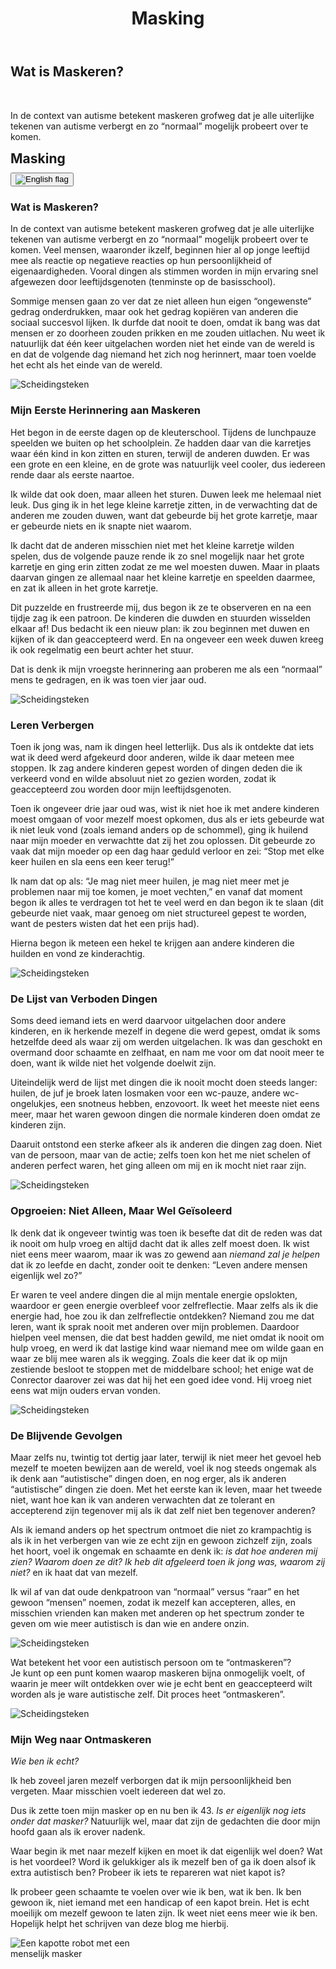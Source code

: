 ﻿---
title: "Masking"
layout: single
author_profile: true
tags: autism
excerpt_separator: <!--more-->
header:
    overlay_image: random
    overlay_filter: 0.3
    teaser: /assets/images/teaser/masking.webp
comments: true
---
<div class="body-post-excerpt">
  <h2 class="body-excerpt-title">Wat is Maskeren?</h2> <br>
  <p>In de context van autisme betekent maskeren grofweg dat je alle uiterlijke tekenen van autisme verbergt en zo “normaal” mogelijk probeert over te komen.</p>
</div>
<!--more-->
<style>
.page__content > .body-post-excerpt {
  display: none;
}
</style>

<div class="lang-content lang-nl">
  <div class="lang-header">
    <h2 style="margin: 0.5em 0 0.5em;">Masking</h2>
    <div class="lang-switcher">
      <button id="lang-toggle" onclick="toggleLang()">
        <img id="lang-flag" src="/assets/images/ui/gb.svg" alt="English flag">
      </button>
    </div>
  </div>
  <h3>Wat is Maskeren?</h3>
  <p>In de context van autisme betekent maskeren grofweg dat je alle uiterlijke tekenen van autisme verbergt en zo “normaal” mogelijk probeert over te komen. Veel mensen, waaronder ikzelf, beginnen hier al op jonge leeftijd mee als reactie op negatieve reacties op hun persoonlijkheid of eigenaardigheden. Vooral dingen als stimmen worden in mijn ervaring snel afgewezen door leeftijdsgenoten (tenminste op de basisschool).</p>
  <p>Sommige mensen gaan zo ver dat ze niet alleen hun eigen “ongewenste” gedrag onderdrukken, maar ook het gedrag kopiëren van anderen die sociaal succesvol lijken. Ik durfde dat nooit te doen, omdat ik bang was dat mensen er zo doorheen zouden prikken en me zouden uitlachen. Nu weet ik natuurlijk dat één keer uitgelachen worden niet het einde van de wereld is en dat de volgende dag niemand het zich nog herinnert, maar toen voelde het echt als het einde van de wereld.</p>

  <div class="custom-divider">
    <img src="/assets/icons/fontawesome/GaramondFleuron.svg" alt="Scheidingsteken" />
  </div>

  <h3>Mijn Eerste Herinnering aan Maskeren</h3>
  <p>Het begon in de eerste dagen op de kleuterschool. Tijdens de lunchpauze speelden we buiten op het schoolplein. Ze hadden daar van die karretjes waar één kind in kon zitten en sturen, terwijl de anderen duwden. Er was een grote en een kleine, en de grote was natuurlijk veel cooler, dus iedereen rende daar als eerste naartoe.</p>
  <p>Ik wilde dat ook doen, maar alleen het sturen. Duwen leek me helemaal niet leuk. Dus ging ik in het lege kleine karretje zitten, in de verwachting dat de anderen me zouden duwen, want dat gebeurde bij het grote karretje, maar er gebeurde niets en ik snapte niet waarom.</p>
  <p>Ik dacht dat de anderen misschien niet met het kleine karretje wilden spelen, dus de volgende pauze rende ik zo snel mogelijk naar het grote karretje en ging erin zitten zodat ze me wel moesten duwen. Maar in plaats daarvan gingen ze allemaal naar het kleine karretje en speelden daarmee, en zat ik alleen in het grote karretje.</p>
  <p>Dit puzzelde en frustreerde mij, dus begon ik ze te observeren en na een tijdje zag ik een patroon. De kinderen die duwden en stuurden wisselden elkaar af! Dus bedacht ik een nieuw plan: ik zou beginnen met duwen en kijken of ik dan geaccepteerd werd. En na ongeveer een week duwen kreeg ik ook regelmatig een beurt achter het stuur.</p>
  <p>Dat is denk ik mijn vroegste herinnering aan proberen me als een “normaal” mens te gedragen, en ik was toen vier jaar oud.</p>

  <div class="custom-divider">
    <img src="/assets/icons/fontawesome/GaramondFleuron.svg" alt="Scheidingsteken" />
  </div>

  <h3>Leren Verbergen</h3>
  <p>Toen ik jong was, nam ik dingen heel letterlijk. Dus als ik ontdekte dat iets wat ik deed werd afgekeurd door anderen, wilde ik daar meteen mee stoppen. Ik zag andere kinderen gepest worden of dingen deden die ik verkeerd vond en wilde absoluut niet zo gezien worden, zodat ik geaccepteerd zou worden door mijn leeftijdsgenoten.</p>
  <p>Toen ik ongeveer drie jaar oud was, wist ik niet hoe ik met andere kinderen moest omgaan of voor mezelf moest opkomen, dus als er iets gebeurde wat ik niet leuk vond (zoals iemand anders op de schommel), ging ik huilend naar mijn moeder en verwachtte dat zij het zou oplossen. Dit gebeurde zo vaak dat mijn moeder op een dag haar geduld verloor en zei: “Stop met elke keer huilen en sla eens een keer terug!”</p>
  <p>Ik nam dat op als: “Je mag niet meer huilen, je mag niet meer met je problemen naar mij toe komen, je moet vechten,” en vanaf dat moment begon ik alles te verdragen tot het te veel werd en dan begon ik te slaan (dit gebeurde niet vaak, maar genoeg om niet structureel gepest te worden, want de pesters wisten dat het een prijs had).</p>
  <p>Hierna begon ik meteen een hekel te krijgen aan andere kinderen die huilden en vond ze kinderachtig.</p>

  <div class="custom-divider">
    <img src="/assets/icons/fontawesome/GaramondFleuron.svg" alt="Scheidingsteken" />
  </div>

  <h3>De Lijst van Verboden Dingen</h3>
  <p>Soms deed iemand iets en werd daarvoor uitgelachen door andere kinderen, en ik herkende mezelf in degene die werd gepest, omdat ik soms hetzelfde deed als waar zij om werden uitgelachen. Ik was dan geschokt en overmand door schaamte en zelfhaat, en nam me voor om dat nooit meer te doen, want ik wilde niet het volgende doelwit zijn.</p>
  <p>Uiteindelijk werd de lijst met dingen die ik nooit mocht doen steeds langer: huilen, de juf je broek laten losmaken voor een wc-pauze, andere wc-ongelukjes, een snotneus hebben, enzovoort. Ik weet het meeste niet eens meer, maar het waren gewoon dingen die normale kinderen doen omdat ze kinderen zijn.</p>
  <p>Daaruit ontstond een sterke afkeer als ik anderen die dingen zag doen. Niet van de persoon, maar van de actie; zelfs toen kon het me niet schelen of anderen perfect waren, het ging alleen om mij en ik mocht niet raar zijn.</p>

  <div class="custom-divider">
    <img src="/assets/icons/fontawesome/GaramondFleuron.svg" alt="Scheidingsteken" />
  </div>

  <h3>Opgroeien: Niet Alleen, Maar Wel Geïsoleerd</h3>
  <p>Ik denk dat ik ongeveer twintig was toen ik besefte dat dit de reden was dat ik nooit om hulp vroeg en altijd dacht dat ik alles zelf moest doen. Ik wist niet eens meer waarom, maar ik was zo gewend aan <em>niemand zal je helpen</em> dat ik zo leefde en dacht, zonder ooit te denken: “Leven andere mensen eigenlijk wel zo?”</p>
  <p>Er waren te veel andere dingen die al mijn mentale energie opslokten, waardoor er geen energie overbleef voor zelfreflectie. Maar zelfs als ik die energie had, hoe zou ik dan zelfreflectie ontdekken? Niemand zou me dat leren, want ik sprak nooit met anderen over mijn problemen. Daardoor hielpen veel mensen, die dat best hadden gewild, me niet omdat ik nooit om hulp vroeg, en werd ik dat lastige kind waar niemand mee om wilde gaan en waar ze blij mee waren als ik wegging. Zoals die keer dat ik op mijn zestiende besloot te stoppen met de middelbare school; het enige wat de Conrector daarover zei was dat hij het een goed idee vond. Hij vroeg niet eens wat mijn ouders ervan vonden.</p>

  <div class="custom-divider">
    <img src="/assets/icons/fontawesome/GaramondFleuron.svg" alt="Scheidingsteken" />
  </div>

  <h3>De Blijvende Gevolgen</h3>
  <p>Maar zelfs nu, twintig tot dertig jaar later, terwijl ik niet meer het gevoel heb mezelf te moeten bewijzen aan de wereld, voel ik nog steeds ongemak als ik denk aan “autistische” dingen doen, en nog erger, als ik anderen “autistische” dingen zie doen. Met het eerste kan ik leven, maar het tweede niet, want hoe kan ik van anderen verwachten dat ze tolerant en accepterend zijn tegenover mij als ik dat zelf niet ben tegenover anderen?</p>
  <p>Als ik iemand anders op het spectrum ontmoet die niet zo krampachtig is als ik in het verbergen van wie ze echt zijn en gewoon zichzelf zijn, zoals het hoort, voel ik ongemak en schaamte en denk ik: <em>is dat hoe anderen mij zien? Waarom doen ze dit? Ik heb dit afgeleerd toen ik jong was, waarom zij niet?</em> en ik haat dat van mezelf.</p>
  <p>Ik wil af van dat oude denkpatroon van “normaal” versus “raar” en het gewoon “mensen” noemen, zodat ik mezelf kan accepteren, alles, en misschien vrienden kan maken met anderen op het spectrum zonder te geven om wie meer autistisch is dan wie en andere onzin.</p>

  <div class="custom-divider">
    <img src="/assets/icons/fontawesome/GaramondFleuron.svg" alt="Scheidingsteken" />
  </div>

  <p class="center-italic">Wat betekent het voor een autistisch persoon om te “ontmaskeren”?<br> Je kunt op een punt komen waarop maskeren bijna onmogelijk voelt, of waarin je meer wilt ontdekken over wie je echt bent en geaccepteerd wilt worden als je ware autistische zelf. Dit proces heet “ontmaskeren”.</p>

  <div class="custom-divider">
    <img src="/assets/icons/fontawesome/GaramondFleuron.svg" alt="Scheidingsteken" />
  </div>

  <h3>Mijn Weg naar Ontmaskeren</h3>
  <em>Wie ben ik echt?</em>
  <p>Ik heb zoveel jaren mezelf verborgen dat ik mijn persoonlijkheid ben vergeten. Maar misschien voelt iedereen dat wel zo.</p>
  <p>Dus ik zette toen mijn masker op en nu ben ik 43. <em>Is er eigenlijk nog iets onder dat masker?</em> Natuurlijk wel, maar dat zijn de gedachten die door mijn hoofd gaan als ik erover nadenk.</p>
  <p>Waar begin ik met naar mezelf kijken en moet ik dat eigenlijk wel doen? Wat is het voordeel? Word ik gelukkiger als ik mezelf ben of ga ik doen alsof ik extra autistisch ben? Probeer ik iets te repareren wat niet kapot is?</p>
  <p>Ik probeer geen schaamte te voelen over wie ik ben, wat ik ben. Ik ben gewoon ik, niet iemand met een handicap of een kapot brein. Het is echt moeilijk om mezelf gewoon te laten zijn. Ik weet niet eens meer wie ik ben. Hopelijk helpt het schrijven van deze blog me hierbij.</p>
  <div class="page-image-center">
    <img src="/assets/images/marginalia/robot.webp" alt="Een kapotte robot met een menselijk masker" style="max-width: 240px;" />
  </div>
</div>

<div class="lang-content lang-en" style="display:none;">
  <div class="lang-header">
    <h2 style="margin: 0.5em 0 0.5em;">Masking</h2>
    <div class="lang-switcher">
      <button id="lang-toggle" onclick="toggleLang()">
        <img id="lang-flag" src="/assets/images/ui/nl.svg" alt="Dutch flag">
      </button>
    </div>
  </div>



<h3>What is Masking?</h3>
<p>Roughly speaking in the context of autism, masking means to hide any outward signs of autism and appear as "normal" as possible. Lots of people, including me, start doing this at a young age in response to negative reactions towards their personality quirks. Especially things like stimming are quickly rejected by peers in my personal experience (at least at elementary school age).</p>
<p>Some people go so far as not only blocking their own "unwanted" behaviour but also copying the behaviour of other people that seem to be socially successful. I never dared to do that because I was afraid that anyone would see straight through that and then I would be made fun of because of it. Of course, now I know that being made fun of once isn't the end of the world and odds are the next day nobody even remembers, but back then it truly did feel like the end of the world.</p>

<div class="custom-divider">
  <img src="/assets/icons/fontawesome/GaramondFleuron.svg" alt="Divider" />
</div>

<h3>My Earliest Memory of Masking</h3>
<p>I remember the first days of kindergarten. We would spend the lunch break playing outside in the schoolyard. They had these carts where one kid could sit in it and steer while the other ones pushed it. They had a big one and a small one, the big one was obviously a lot cooler and all the kids ran to that one first when the lunch break started.</p>
<p>I wanted to do that too, but only the driving. I had no interest in pushing the cart, it did not look nearly as much fun as driving.</p>
<p>So I went to sit in the empty smaller cart expecting the other kids to push me, because that is what happened with the big cart, and nothing happened and I did not understand why.</p>
<p>I thought perhaps the other kids didn't want to play with the small cart so the next break I planned to run out as soon as possible and sprint to the big cart first and sit in it so they would have to push me. But instead they all went to the small cart and played with that, leaving me sitting alone in the big cart.</p>
<p>This puzzled and frustrated me so I started observing them and after a while I noticed a pattern. The kids driving and pushing were taking turns! So I hatched my next plan: I would start pushing and see if that would get me accepted. And finally after pushing for about a week I got regular turns at the wheel as well.</p>
<p>That is probably the earliest memory I have of trying to act like a normal human, and I was 4 at the time.</p>

<div class="custom-divider">
  <img src="/assets/icons/fontawesome/GaramondFleuron.svg" alt="Divider" />
</div>

<h3>Learning to Hide</h3>
<p>When I was young, I took things very literally. So when I discovered something I did was looked down upon by others, I wanted to instantly stop doing that. I saw other kids being bullied or doing things I thought were wrong and desperately wanted to not belong to that group, so I would be accepted by my peers.</p>
<p>When I was around 3 years old, I didn't know how to deal with other kids or stand up for myself, so whenever something happened that I did not agree with (like someone else occupying the swing), I would go to my mom crying and expect her to fix it. This happened so much that one time my mom lost her patience and told me, "stop crying every time and just hit back or something!"</p>
<p>Me being me, I took that as "you are no longer allowed to cry, you are no longer allowed to come to me with your problems, you must fight," and after that I started to just endure everything I didn't like until it got too much and then I started punching (this didn't end up happening a lot, but enough to not be bullied structurally because the bullies knew it would come at a price).</p>
<p>After this, I instantly started disliking other kids crying and viewed them as childish.</p>

<div class="custom-divider">
  <img src="/assets/icons/fontawesome/GaramondFleuron.svg" alt="Divider" />
</div>

<h3>The List of Forbidden Things</h3> 
<p>Sometimes someone would do something and then be ridiculed for it by other kids, and I would recognise myself in the person being bullied, because I would sometimes do the same thing they were being picked on for. I’d be horrified and overcome with a feeling of shame and self-loathing, and vow to myself to never ever do something like that again because I did not want to be the target next time.</p>
<p>Eventually, the list of things I could never do got longer and longer and would contain things such as: cry, requiring the teacher to loosen your pants before a toilet break, any other toilet mishaps kids might have, having a snotty nose, etc. I don't even remember most of it, but it was basically all things regular kids just do because they are kids.</p>
<p>With that naturally came a strong feeling of distaste whenever I saw someone else do those things. Not for the person, but the action, even back then I couldn't care less about whether other people were perfect or not, it was only about me and I had to be not weird.</p>

<div class="custom-divider">
  <img src="/assets/icons/fontawesome/GaramondFleuron.svg" alt="Divider" />
</div>

<h3>Growing Up, Not Alone but Isolated</h3>
<p>I think I was about 20 years old when I realised this was why I never asked for help and always thought I had to do everything on my own no matter what. I didn't even know the reason anymore, but I was so used to <em>nobody will help you</em> that I lived and thought that way for all that time without ever thinking "is this really the way other people live?"</p>
<p>I had too many other things around me eating up all my mental energy to leave any spare energy I could use on self-reflection. But even if I had that energy, how would I even discover self-reflection? Nobody would teach me that because I would not talk to other people about my issues. Of course this led to many people, who could have helped me, not doing so because I never reached out and I ended up becoming that troubled kid nobody wants to deal with and they were happy to see gone.
Like that one time when I was 16 and decided to drop out of high school, the only thing the Dean had to say about that was that he thought it was a good idea. He didn't even ask what my parents thought about it.
</p>

<div class="custom-divider">
  <img src="/assets/icons/fontawesome/GaramondFleuron.svg" alt="Divider" />
</div>

<h3>The Lingering Effects</h3>
<p>But even now, 20 to 30 years later, while I no longer feel the need to prove myself to the world, I still feel discomfort when I think about doing "autistic" things, and worse, when seeing other people do "autistic" things. I can live with the first part but not the second, because how can I expect others to be tolerant and accepting of me if I am not willing to be tolerant and accepting of others first?</p>
<p>When I meet someone else on the spectrum who isn't as uptight as me about hiding who they really are and are just being themselves, as they should, I feel discomfort and embarrassment and think things like <em>is that how other people see me? Why are they doing this? I unlearned this when I was a kid, why haven't they?</em> and I hate that about myself.</p>
<p>I want to get out of that old thought pattern of "normals" vs "weirdos" and turn it into just "people" so I can just accept myself, all of it, and perhaps make friends with other people who are also on the spectrum and not care about who is more autistic than who and other such nonsense.</p>

<div class="custom-divider">
  <img src="/assets/icons/fontawesome/GaramondFleuron.svg" alt="Divider" />
</div>


<p class="center-italic">What does it mean for an autistic person to unmask?<br> You might find you reach a point where masking feels almost impossible, or where you want to explore more about who you really are and be accepted for being your true autistic self. This process is called 'unmasking'.</p>

<div class="custom-divider">
  <img src="/assets/icons/fontawesome/GaramondFleuron.svg" alt="Divider" />
</div>


<h3>My Journey to Unmasking</h3>
<em>Who Am I Really?</em>
<p>I spent so many years hiding who I really am that I have forgotten my personality. But perhaps everyone feels like that.</p>
<p>So I put on my mask at that time and now I am 43. <em> there even anything left underneath the mask?</em> Of course there is, but such are the thoughts crossing my mind when I think about it.</p>
<p>Where do I even begin looking inside myself and should I even bother? What is the benefit? Will I be happier being myself or will I turn into someone pretending to be extra autistic? Am I trying to fix something that isn't broken?</p>
<p>I am trying to not feel shame about who I am, what I am. I am just me, not someone with a handicap or with a broken brain. It's really hard to allow myself to just be me. I don't even really know who me is anymore. Hopefully writing this blog will help me with this.</p>
  <div class="page-image-center">
  <img src="/assets/images/marginalia/robot.webp" alt="A broken robot with a human mask" style="max-width: 240px;"/>
  </div>

